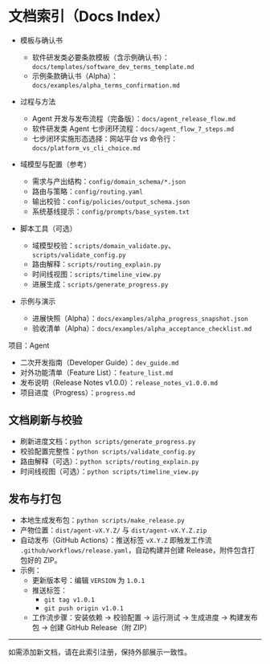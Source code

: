 # 文档索引（Docs Index）

- 模板与确认书
  - 软件研发类必要条款模板（含示例确认书）：`docs/templates/software_dev_terms_template.md`
  - 示例条款确认书（Alpha）：`docs/examples/alpha_terms_confirmation.md`

- 过程与方法
  - Agent 开发与发布流程（完备版）：`docs/agent_release_flow.md`
  - 软件研发类 Agent 七步闭环流程：`docs/agent_flow_7_steps.md`
  - 七步闭环实施形态选择：网站平台 vs 命令行：`docs/platform_vs_cli_choice.md`

- 域模型与配置（参考）
  - 需求与产出结构：`config/domain_schema/*.json`
  - 路由与策略：`config/routing.yaml`
  - 输出校验：`config/policies/output_schema.json`
  - 系统基线提示：`config/prompts/base_system.txt`

- 脚本工具（可选）
  - 域模型校验：`scripts/domain_validate.py`、`scripts/validate_config.py`
  - 路由解释：`scripts/routing_explain.py`
  - 时间线视图：`scripts/timeline_view.py`
  - 进展生成：`scripts/generate_progress.py`

- 示例与演示
  - 进展快照（Alpha）：`docs/examples/alpha_progress_snapshot.json`
  - 验收清单（Alpha）：`docs/examples/alpha_acceptance_checklist.md`


项目：Agent

- 二次开发指南（Developer Guide）：`dev_guide.md`
- 对外功能清单（Feature List）：`feature_list.md`
- 发布说明（Release Notes v1.0.0）：`release_notes_v1.0.0.md`
- 项目进度（Progress）：`progress.md`

## 文档刷新与校验
- 刷新进度文档：`python scripts/generate_progress.py`
- 校验配置完整性：`python scripts/validate_config.py`
- 路由解释（可选）：`python scripts/routing_explain.py`
- 时间线视图（可选）：`python scripts/timeline_view.py`

## 发布与打包
- 本地生成发布包：`python scripts/make_release.py`
- 产物位置：`dist/agent-vX.Y.Z/` 与 `dist/agent-vX.Y.Z.zip`
- 自动发布（GitHub Actions）：推送标签 `vX.Y.Z` 即触发工作流 `.github/workflows/release.yaml`，自动构建并创建 Release，附件包含打包好的 ZIP。
- 示例：
  - 更新版本号：编辑 `VERSION` 为 `1.0.1`
  - 推送标签：
    - `git tag v1.0.1`
    - `git push origin v1.0.1`
  - 工作流步骤：安装依赖 → 校验配置 → 运行测试 → 生成进度 → 构建发布包 → 创建 GitHub Release（附 ZIP）

---
如需添加新文档，请在此索引注册，保持外部展示一致性。
